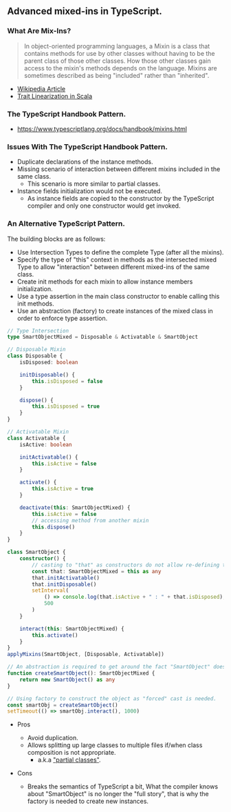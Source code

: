 ## Advanced mixed-ins in TypeScript.

### What Are Mix-Ins?

> In object-oriented programming languages, a Mixin is a class that contains methods for use by other classes without having to be the parent class of those other classes. How those other classes gain access to the mixin's methods depends on the language. Mixins are sometimes described as being "included" rather than "inherited".

-   [Wikipedia Article](https://en.wikipedia.org/wiki/Mixin)
-   [Trait Linearization in Scala](https://www.trivento.io/trait-linearization/)

### The TypeScript Handbook Pattern.

-   https://www.typescriptlang.org/docs/handbook/mixins.html

### Issues With The TypeScript Handbook Pattern.

-   Duplicate declarations of the instance methods.
-   Missing scenario of interaction between different mixins included in the same class.
    -   This scenario is more similar to partial classes.
-   Instance fields initialization would not be executed.
    -   As instance fields are copied to the constructor by the TypeScript compiler
        and only one constructor would get invoked.

### An Alternative TypeScript Pattern.

The building blocks are as follows:

-   Use Intersection Types to define the complete Type (after all the mixins).
-   Specify the type of "this" context in methods as the intersected mixed Type
    to allow "interaction" between different mixed-ins of the same class.
-   Create init methods for each mixin to allow instance members initialization.
-   Use a type assertion in the main class constructor to enable calling this init methods.
-   Use an abstraction (factory) to create instances of the mixed class in order to enforce type assertion.

```typescript
// Type Intersection
type SmartObjectMixed = Disposable & Activatable & SmartObject

// Disposable Mixin
class Disposable {
    isDisposed: boolean

    initDisposable() {
        this.isDisposed = false
    }

    dispose() {
        this.isDisposed = true
    }
}

// Activatable Mixin
class Activatable {
    isActive: boolean

    initActivatable() {
        this.isActive = false
    }

    activate() {
        this.isActive = true
    }

    deactivate(this: SmartObjectMixed) {
        this.isActive = false
        // accessing method from another mixin
        this.dispose()
    }
}

class SmartObject {
    constructor() {
        // casting to "that" as constructors do not allow re-defining this "this" context.
        const that: SmartObjectMixed = this as any
        that.initActivatable()
        that.initDisposable()
        setInterval(
            () => console.log(that.isActive + " : " + that.isDisposed),
            500
        )
    }

    interact(this: SmartObjectMixed) {
        this.activate()
    }
}
applyMixins(SmartObject, [Disposable, Activatable])

// An abstraction is required to get around the fact "SmartObject" does not directly
function createSmartObject(): SmartObjectMixed {
    return new SmartObject() as any
}

// Using factory to construct the object as "forced" cast is needed.
const smartObj = createSmartObject()
setTimeout(() => smartObj.interact(), 1000)
```

-   Pros

    -   Avoid duplication.
    -   Allows splitting up large classes to multiple files if/when class composition is not appropriate.
        -   a.k.a ["partial classes"](https://docs.microsoft.com/en-us/dotnet/csharp/programming-guide/classes-and-structs/partial-classes-and-methods).
        
-   Cons
    -   Breaks the semantics of TypeScript a bit, What the compiler knows about "SmartObject"
        is no longer the "full story", that is why the factory is needed to create new instances.
